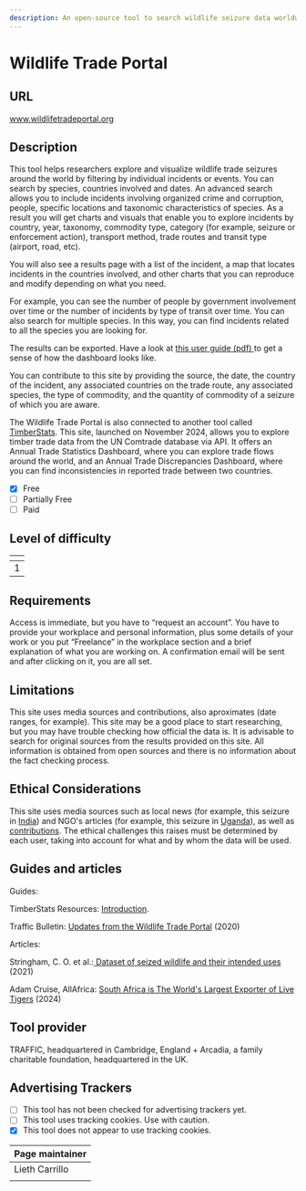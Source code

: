 ```yaml
---
description: An open-source tool to search wildlife seizure data worldwide.
---
```


# Wildlife Trade Portal

## URL

[www.wildlifetradeportal.org ](https://www.wildlifetradeportal.org/)

## Description

This tool helps researchers explore and visualize wildlife trade seizures around the world by filtering by individual incidents or events. You can search by species, countries involved and dates. An advanced search allows you to include incidents involving organized crime and corruption, people, specific locations and taxonomic characteristics of species. As a result you will get charts and visuals that enable you to explore incidents by country, year, taxonomy, commodity type, category (for example, seizure or enforcement action), transport method, trade routes and transit type (airport, road, etc).&#x20;

You will also see a results page with a list of the incident, a map that locates incidents in the countries involved, and other charts that you can reproduce and modify depending on what you need.

For example, you can see the number of people by government involvement over time or the number of incidents by type of transit over time. You can also search for multiple species. In this way, you can find incidents related to all the species you are looking for.&#x20;

The results can be exported. Have a look at [this user guide (pdf) ](https://www.wildlifetradeportal.org/wildlife-trade-portal-guide.pdf)to get a sense of how the dashboard looks like.&#x20;

You can contribute to this site by providing the source, the date, the country of the incident, any associated countries on the trade route, any associated species, the type of commodity, and the quantity of commodity of a seizure of which you are aware.

The Wildlife Trade Portal is also connected to another tool called [TimberStats](https://experience.arcgis.com/experience/f334dde3d5bd4f9fb2ba02516bd48c45/page/INFO/). This site, launched on November 2024, allows you to explore timber trade data from the UN Comtrade database via API. It offers an Annual Trade Statistics Dashboard, where you can explore trade flows around the world, and an Annual Trade Discrepancies Dashboard, where you can find inconsistencies in reported trade between two countries.

* [x] Free
* [ ] Partially Free
* [ ] Paid

## Level of difficulty

<table><thead><tr><th data-type="rating" data-max="5"></th></tr></thead><tbody><tr><td>1</td></tr></tbody></table>

## Requirements

Access is immediate, but you have to “request an account”. You have to provide your workplace and personal information, plus some details of your work or you put “Freelance” in the workplace section and a brief explanation of what you are working on. A confirmation email will be sent and after clicking on it, you are all set.

## Limitations

This site uses media sources and contributions, also aproximates (date ranges, for example). This site may be a good place to start researching, but you may have trouble checking how official the data is. It is advisable to search for original sources from the results provided on this site. All information is obtained from open sources and there is no information about the fact checking process.

## Ethical Considerations

This site uses media sources such as local news (for example, this seizure in [India](https://starofmysore.com/attempt-to-sell-pangolin-scales-govt-school-teacher-held/amp/)) and NGO's articles (for example, this seizure in [Uganda](https://ugandawildlife.org/news/chinese-nationals-arrested-for-wildlife-trafficking/)), as well as [contributions](https://www.wildlifetradeportal.org/upload). The ethical challenges this raises must be determined by each user, taking into account for what and by whom the data will be used.

## Guides and articles

Guides:

TimberStats Resources: [Introduction](https://experience.arcgis.com/experience/f334dde3d5bd4f9fb2ba02516bd48c45/page/RESOURCES/).

Traffic Bulletin: [Updates from the Wildlife Trade Portal](https://www.traffic.org/site/assets/files/13362/portal-updates.pdf) (2020)

Articles:

Stringham, C. O. et al.:[ Dataset of seized wildlife and their intended uses](https://www.sciencedirect.com/science/article/pii/S2352340921008076) (2021)

Adam Cruise, AllAfrica: [South Africa is The World's Largest Exporter of Live Tigers](https://allafrica.com/stories/202412050130.html) (2024)

## Tool provider

TRAFFIC, headquartered in Cambridge, England + Arcadia, a family charitable foundation, headquartered in the UK.

## Advertising Trackers

* [ ] This tool has not been checked for advertising trackers yet.
* [ ] This tool uses tracking cookies. Use with caution.
* [x] This tool does not appear to use tracking cookies.

| Page maintainer |
| --------------- |
| Lieth Carrillo  |
|                 |

